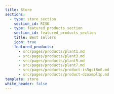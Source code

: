 ```yaml
---
title: Store
sections:
  - type: store_section
    section_id: RISK
  - type: featured_products_section
    section_id: featured_products_section
    title: Best sellers
    icon: true
    featured_products:
      - src/pages/products/plant1.md
      - src/pages/products/plant3.md
      - src/pages/products/plant5.md
      - src/pages/products/plant7.md
      - src/pages/products/product-is5gst8o0.md
      - src/pages/products/product-dzoxmpl1p.md
template: store
white_header: false
---
```


